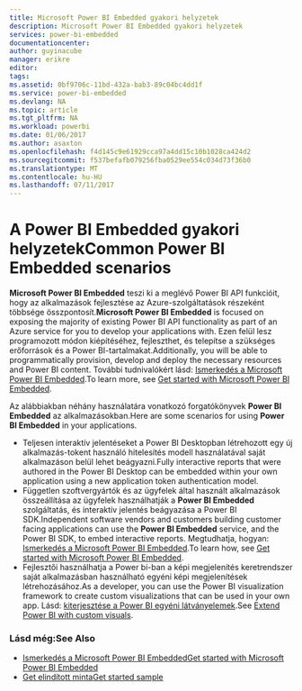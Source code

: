 ```yaml
---
title: Microsoft Power BI Embedded gyakori helyzetek
description: Microsoft Power BI Embedded gyakori helyzetek
services: power-bi-embedded
documentationcenter: 
author: guyinacube
manager: erikre
editor: 
tags: 
ms.assetid: 0bf9706c-11bd-432a-bab3-89c04bc4dd1f
ms.service: power-bi-embedded
ms.devlang: NA
ms.topic: article
ms.tgt_pltfrm: NA
ms.workload: powerbi
ms.date: 01/06/2017
ms.author: asaxton
ms.openlocfilehash: f4d145c9e61929cca97a4dd15c10b1028ca424d2
ms.sourcegitcommit: f537befafb079256fba0529ee554c034d73f36b0
ms.translationtype: MT
ms.contentlocale: hu-HU
ms.lasthandoff: 07/11/2017
---
```

# <a name="common-power-bi-embedded-scenarios"></a><span data-ttu-id="c8555-103">A Power BI Embedded gyakori helyzetek</span><span class="sxs-lookup"><span data-stu-id="c8555-103">Common Power BI Embedded scenarios</span></span>
<span data-ttu-id="c8555-104">**Microsoft Power BI Embedded** teszi ki a meglévő Power BI API funkcióit, hogy az alkalmazások fejlesztése az Azure-szolgáltatások részeként többsége összpontosít.</span><span class="sxs-lookup"><span data-stu-id="c8555-104">**Microsoft Power BI Embedded** is focused on exposing the majority of existing Power BI API functionality as part of an Azure service for you to develop your applications with.</span></span>  <span data-ttu-id="c8555-105">Ezen felül lesz programozott módon kiépítéséhez, fejleszthet, és telepítse a szükséges erőforrások és a Power BI-tartalmakat.</span><span class="sxs-lookup"><span data-stu-id="c8555-105">Additionally, you will be able to programmatically provision, develop and deploy the necessary resources and Power BI content.</span></span> <span data-ttu-id="c8555-106">További tudnivalókért lásd: [Ismerkedés a Microsoft Power BI Embedded](power-bi-embedded-get-started.md).</span><span class="sxs-lookup"><span data-stu-id="c8555-106">To learn more, see [Get started with Microsoft Power BI Embedded](power-bi-embedded-get-started.md).</span></span>

<span data-ttu-id="c8555-107">Az alábbiakban néhány használatára vonatkozó forgatókönyvek **Power BI Embedded** az alkalmazásokban.</span><span class="sxs-lookup"><span data-stu-id="c8555-107">Here are some scenarios for using **Power BI Embedded** in your applications.</span></span>

* <span data-ttu-id="c8555-108">Teljesen interaktív jelentéseket a Power BI Desktopban létrehozott egy új alkalmazás-tokent használó hitelesítés modell használatával saját alkalmazáson belül lehet beágyazni.</span><span class="sxs-lookup"><span data-stu-id="c8555-108">Fully interactive reports that were authored in the Power BI Desktop can be embedded within your own application using a new application token authentication model.</span></span>
* <span data-ttu-id="c8555-109">Független szoftvergyártók és az ügyfelek által használt alkalmazások összeállítása az ügyfelek használhatják a **Power BI Embedded** szolgáltatás, és interaktív jelentés beágyazása a Power BI SDK.</span><span class="sxs-lookup"><span data-stu-id="c8555-109">Independent software vendors and customers building customer facing applications can use the **Power BI Embedded** service, and the Power BI SDK, to embed interactive reports.</span></span> <span data-ttu-id="c8555-110">Megtudhatja, hogyan: [Ismerkedés a Microsoft Power BI Embedded](power-bi-embedded-get-started.md).</span><span class="sxs-lookup"><span data-stu-id="c8555-110">To learn how, see [Get started with Microsoft Power BI Embedded](power-bi-embedded-get-started.md).</span></span>
* <span data-ttu-id="c8555-111">Fejlesztői használhatja a Power bi-ban a képi megjelenítés keretrendszer saját alkalmazásban használható egyéni képi megjelenítések létrehozásához.</span><span class="sxs-lookup"><span data-stu-id="c8555-111">As a developer, you can use the Power BI visualization framework to create custom visualizations that can be used in your own app.</span></span> <span data-ttu-id="c8555-112">Lásd: [kiterjesztése a Power BI egyéni látványelemek](https://powerbi.microsoft.com/custom-visuals/).</span><span class="sxs-lookup"><span data-stu-id="c8555-112">See [Extend Power BI with custom visuals](https://powerbi.microsoft.com/custom-visuals/).</span></span>

### <a name="see-also"></a><span data-ttu-id="c8555-113">Lásd még:</span><span class="sxs-lookup"><span data-stu-id="c8555-113">See Also</span></span>
* [<span data-ttu-id="c8555-114">Ismerkedés a Microsoft Power BI Embedded</span><span class="sxs-lookup"><span data-stu-id="c8555-114">Get started with Microsoft Power BI Embedded</span></span>](power-bi-embedded-get-started.md)
* [<span data-ttu-id="c8555-115">Get elindított minta</span><span class="sxs-lookup"><span data-stu-id="c8555-115">Get started sample</span></span>](power-bi-embedded-get-started.md)

